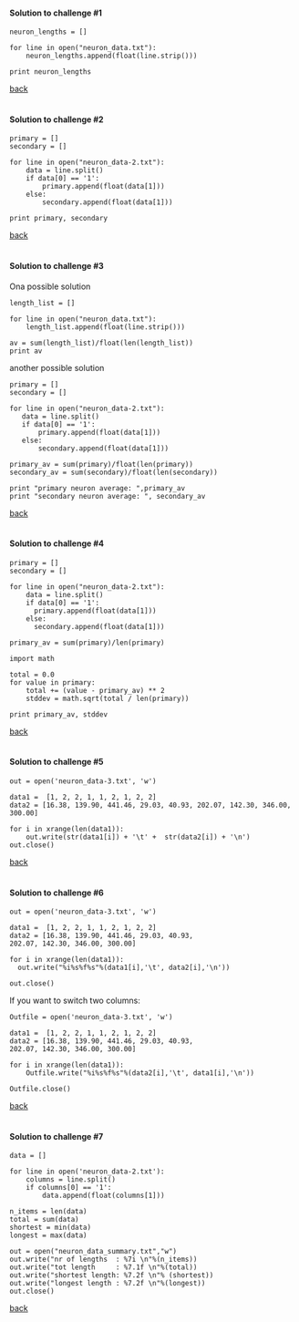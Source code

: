 
#### Solution to challenge #1

```
neuron_lengths = []

for line in open("neuron_data.txt"):
    neuron_lengths.append(float(line.strip()))

print neuron_lengths
```
<a href="https://github.com/joanamarques/python_course/blob/master/day3/1-DataColumns/DataColumns.md#challenge-1">back <a/>
<br>
<br>



#### Solution to challenge #2
```
primary = []
secondary = []

for line in open("neuron_data-2.txt"):
    data = line.split()
    if data[0] == '1':
        primary.append(float(data[1]))
    else:
        secondary.append(float(data[1]))

print primary, secondary
```

<a href="https://github.com/joanamarques/python_course/blob/master/day3/1-DataColumns/DataColumns.md#challenge-2">back <a/>
<br>
<br>


#### Solution to challenge #3
Ona possible solution

```
length_list = []

for line in open("neuron_data.txt"):
    length_list.append(float(line.strip()))

av = sum(length_list)/float(len(length_list))
print av
```

 another possible solution

 ```
primary = []
secondary = []

for line in open("neuron_data-2.txt"):
    data = line.split()
    if data[0] == '1':
        primary.append(float(data[1]))
    else:
        secondary.append(float(data[1]))

primary_av = sum(primary)/float(len(primary))
secondary_av = sum(secondary)/float(len(secondary))

print "primary neuron average: ",primary_av
print "secondary neuron average: ", secondary_av
```
<a href="https://github.com/joanamarques/python_course/blob/master/day3/1-DataColumns/DataColumns.md#challenge-3">back <a/>
<br>
<br>



#### Solution to challenge #4

```
primary = []
secondary = []

for line in open("neuron_data-2.txt"):
    data = line.split()
    if data[0] == '1':
      primary.append(float(data[1]))
    else:
      secondary.append(float(data[1]))

primary_av = sum(primary)/len(primary)

import math

total = 0.0
for value in primary:
    total += (value - primary_av) ** 2
    stddev = math.sqrt(total / len(primary))

print primary_av, stddev
```
<a href="https://github.com/joanamarques/python_course/blob/master/day3/1-DataColumns/DataColumns.md#challenge-4">back <a/>
<br>
<br>


#### Solution to challenge #5

```
out = open('neuron_data-3.txt', 'w')

data1 =  [1, 2, 2, 1, 1, 2, 1, 2, 2]
data2 = [16.38, 139.90, 441.46, 29.03, 40.93, 202.07, 142.30, 346.00, 300.00]

for i in xrange(len(data1)):
    out.write(str(data1[i]) + '\t' +  str(data2[i]) + '\n')
out.close()
```
<a href="https://github.com/joanamarques/python_course/blob/master/day3/1-DataColumns/DataColumns.md#challenge-5">back <a/>
<br>
<br>



#### Solution to challenge #6
```
out = open('neuron_data-3.txt', 'w')

data1 =  [1, 2, 2, 1, 1, 2, 1, 2, 2]
data2 = [16.38, 139.90, 441.46, 29.03, 40.93,
202.07, 142.30, 346.00, 300.00]

for i in xrange(len(data1)):
  out.write("%i%s%f%s"%(data1[i],'\t', data2[i],'\n'))

out.close()
```
If you want to switch two columns:

```
Outfile = open('neuron_data-3.txt', 'w')

data1 =  [1, 2, 2, 1, 1, 2, 1, 2, 2]
data2 = [16.38, 139.90, 441.46, 29.03, 40.93,
202.07, 142.30, 346.00, 300.00]

for i in xrange(len(data1)):
    Outfile.write("%i%s%f%s"%(data2[i],'\t', data1[i],'\n'))

Outfile.close()
```
<a href="https://github.com/joanamarques/python_course/blob/master/day3/1-DataColumns/DataColumns.md#challenge-6">back <a/>
<br>
<br>


#### Solution to challenge #7
```
data = []

for line in open('neuron_data-2.txt'):
    columns = line.split()
    if columns[0] == '1':
        data.append(float(columns[1]))

n_items = len(data)
total = sum(data)
shortest = min(data)
longest = max(data)

out = open("neuron_data_summary.txt","w")
out.write("nr of lengths  : %7i \n"%(n_items))
out.write("tot length     : %7.1f \n"%(total))
out.write("shortest length: %7.2f \n"% (shortest))
out.write("longest length : %7.2f \n"%(longest))
out.close()
```
<a href="https://github.com/joanamarques/python_course/blob/master/day3/1-DataColumns/DataColumns.md#challenge-7">back <a/>
<br>
<br>
